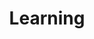 ---
pid: LLP50
title: Learning
location_transcription: in front of Julia R Masterman School
zipcode: '19128'
outside_phl: 
neighborhood: Roxborough
age: '11'
age_range: 6-13
instagram: 
image_file_name: LLP_50.jpg
proposal_transcription: 
topic: 
topic_summary: 
type: 
keywords_other: 
credit: Chakarsi
image_labels: 
twitter: 
facebook: 
permalink: "/monuments/llp50/"
layout: item-page
---